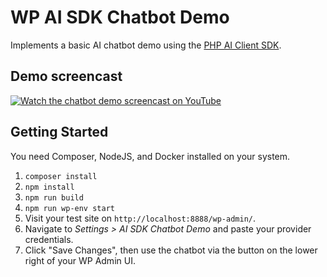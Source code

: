 # WP AI SDK Chatbot Demo

Implements a basic AI chatbot demo using the [PHP AI Client SDK](https://github.com/WordPress/php-ai-client).

## Demo screencast

[![Watch the chatbot demo screencast on YouTube](https://i3.ytimg.com/vi/LX1kAR4Js98/maxresdefault.jpg)](https://youtu.be/LX1kAR4Js98)

## Getting Started

You need Composer, NodeJS, and Docker installed on your system.

1. `composer install`
2. `npm install`
3. `npm run build`
4. `npm run wp-env start`
5. Visit your test site on `http://localhost:8888/wp-admin/`.
6. Navigate to _Settings > AI SDK Chatbot Demo_ and paste your provider credentials.
7. Click "Save Changes", then use the chatbot via the button on the lower right of your WP Admin UI.
